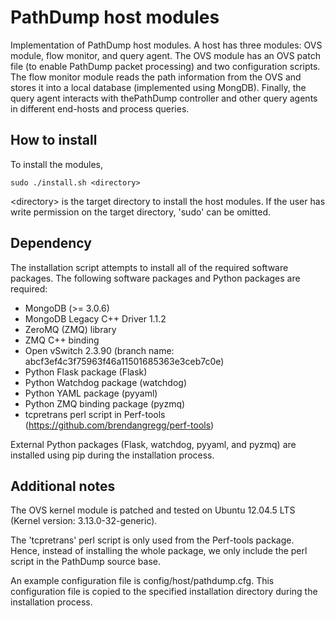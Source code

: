 # PathDump host modules

Implementation of PathDump host modules. A host has three modules: OVS module,
flow monitor, and query agent. The OVS module has an OVS patch file (to enable
PathDump packet processing) and two configuration scripts. The flow monitor
module reads the path information from the OVS and stores it into a local
database (implemented using MongDB). Finally, the query agent interacts with
thePathDump controller and other query agents in different end-hosts and process
queries.

## How to install

To install the modules,

```
sudo ./install.sh <directory>
```

\<directory\> is the target directory to install the host modules. If the user
has write permission on the target directory, 'sudo' can be omitted.


## Dependency

The installation script attempts to install all of the required software
packages. The following software packages and Python packages are required:

* MongoDB (>= 3.0.6)
* MongoDB Legacy C++ Driver 1.1.2
* ZeroMQ (ZMQ) library
* ZMQ C++ binding
* Open vSwitch 2.3.90 (branch name: abcf3ef4c3f75963f46a11501685363e3ceb7c0e)
* Python Flask package (Flask)
* Python Watchdog package (watchdog)
* Python YAML package (pyyaml)
* Python ZMQ binding package (pyzmq)
* tcpretrans perl script in Perf-tools (https://github.com/brendangregg/perf-tools)

External Python packages (Flask, watchdog, pyyaml, and pyzmq) are installed
using pip during the installation process.

## Additional notes

The OVS kernel module is patched and tested on Ubuntu 12.04.5 LTS (Kernel
version: 3.13.0-32-generic).

The 'tcpretrans' perl script is only used from the Perf-tools package. Hence,
instead of installing the whole package, we only include the perl script in the
PathDump source base.

An example configuration file is config/host/pathdump.cfg. This configuration
file is copied to the specified installation directory during the installation
process.